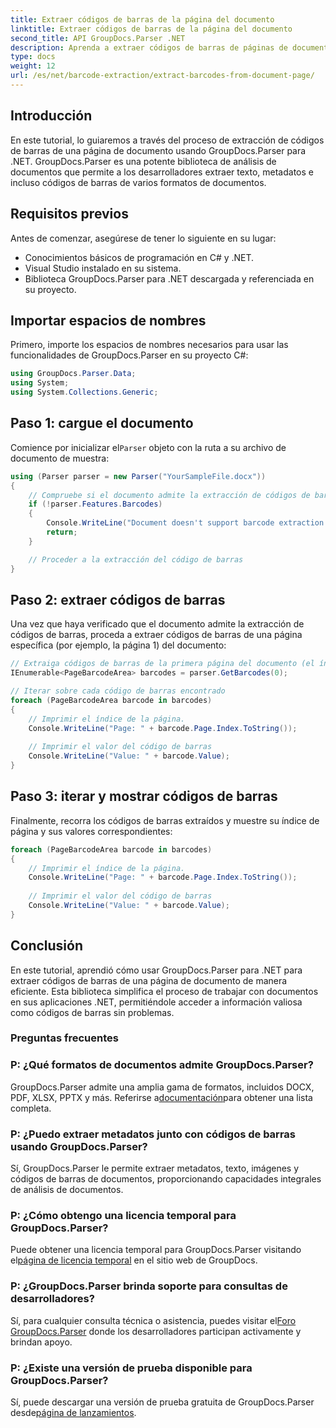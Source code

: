 ```yaml
---
title: Extraer códigos de barras de la página del documento
linktitle: Extraer códigos de barras de la página del documento
second_title: API GroupDocs.Parser .NET
description: Aprenda a extraer códigos de barras de páginas de documentos utilizando GroupDocs.Parser para .NET. Este tutorial proporciona orientación paso a paso para la extracción de códigos de barras.
type: docs
weight: 12
url: /es/net/barcode-extraction/extract-barcodes-from-document-page/
---
```

## Introducción
En este tutorial, lo guiaremos a través del proceso de extracción de códigos de barras de una página de documento usando GroupDocs.Parser para .NET. GroupDocs.Parser es una potente biblioteca de análisis de documentos que permite a los desarrolladores extraer texto, metadatos e incluso códigos de barras de varios formatos de documentos.
## Requisitos previos

Antes de comenzar, asegúrese de tener lo siguiente en su lugar:
- Conocimientos básicos de programación en C# y .NET.
- Visual Studio instalado en su sistema.
- Biblioteca GroupDocs.Parser para .NET descargada y referenciada en su proyecto.
## Importar espacios de nombres
Primero, importe los espacios de nombres necesarios para usar las funcionalidades de GroupDocs.Parser en su proyecto C#:

```csharp
using GroupDocs.Parser.Data;
using System;
using System.Collections.Generic;
```
## Paso 1: cargue el documento

 Comience por inicializar el`Parser` objeto con la ruta a su archivo de documento de muestra:

```csharp
using (Parser parser = new Parser("YourSampleFile.docx"))
{
    // Compruebe si el documento admite la extracción de códigos de barras
    if (!parser.Features.Barcodes)
    {
        Console.WriteLine("Document doesn't support barcode extraction.");
        return;
    }

    // Proceder a la extracción del código de barras
}
```
## Paso 2: extraer códigos de barras

Una vez que haya verificado que el documento admite la extracción de códigos de barras, proceda a extraer códigos de barras de una página específica (por ejemplo, la página 1) del documento:

```csharp
// Extraiga códigos de barras de la primera página del documento (el índice de página está basado en 0)
IEnumerable<PageBarcodeArea> barcodes = parser.GetBarcodes(0);

// Iterar sobre cada código de barras encontrado
foreach (PageBarcodeArea barcode in barcodes)
{
    // Imprimir el índice de la página.
    Console.WriteLine("Page: " + barcode.Page.Index.ToString());
    
    // Imprimir el valor del código de barras
    Console.WriteLine("Value: " + barcode.Value);
}
```
## Paso 3: iterar y mostrar códigos de barras

Finalmente, recorra los códigos de barras extraídos y muestre su índice de página y sus valores correspondientes:

```csharp
foreach (PageBarcodeArea barcode in barcodes)
{
    // Imprimir el índice de la página.
    Console.WriteLine("Page: " + barcode.Page.Index.ToString());
    
    // Imprimir el valor del código de barras
    Console.WriteLine("Value: " + barcode.Value);
}
```
## Conclusión

En este tutorial, aprendió cómo usar GroupDocs.Parser para .NET para extraer códigos de barras de una página de documento de manera eficiente. Esta biblioteca simplifica el proceso de trabajar con documentos en sus aplicaciones .NET, permitiéndole acceder a información valiosa como códigos de barras sin problemas.

### Preguntas frecuentes

### P: ¿Qué formatos de documentos admite GroupDocs.Parser?
 GroupDocs.Parser admite una amplia gama de formatos, incluidos DOCX, PDF, XLSX, PPTX y más. Referirse a[documentación](https://reference.groupdocs.com/parser/net/)para obtener una lista completa.

### P: ¿Puedo extraer metadatos junto con códigos de barras usando GroupDocs.Parser?
Sí, GroupDocs.Parser le permite extraer metadatos, texto, imágenes y códigos de barras de documentos, proporcionando capacidades integrales de análisis de documentos.

### P: ¿Cómo obtengo una licencia temporal para GroupDocs.Parser?
 Puede obtener una licencia temporal para GroupDocs.Parser visitando el[página de licencia temporal](https://purchase.groupdocs.com/temporary-license/) en el sitio web de GroupDocs.

### P: ¿GroupDocs.Parser brinda soporte para consultas de desarrolladores?
 Sí, para cualquier consulta técnica o asistencia, puedes visitar el[Foro GroupDocs.Parser](https://forum.groupdocs.com/c/parser/17) donde los desarrolladores participan activamente y brindan apoyo.

### P: ¿Existe una versión de prueba disponible para GroupDocs.Parser?
 Sí, puede descargar una versión de prueba gratuita de GroupDocs.Parser desde[página de lanzamientos](https://releases.groupdocs.com/).